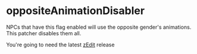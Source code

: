 # oppositeAnimationDisabler
NPCs that have this flag enabled will use the opposite gender's animations. This patcher disables them all.

You're going to need the latest [zEdit](https://github.com/z-edit/zedit) release